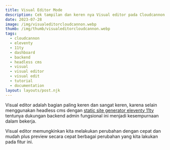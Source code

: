 ```yaml
---
title: Visual Editor Mode
description: Cek tampilan dan keren nya Visual editor pada Cloudcannon headless cms.
date: 2023-07-28
image: /img/visualeditorcloudcannon.webp
thumb: /img/thumb/visualeditorcloudcannon.webp
tags:
  - cloudcannon
  - eleventy
  - 11ty
  - dashboard
  - backend
  - headless cms
  - visual
  - visual editor
  - visual edit
  - tutorial
  - documentation
layout: layouts/post.njk
---
```


Visual editor adalah bagian paling keren dan sangat keren, karena selain menggunakan headless cms dengan [static site generator eleventy 11ty](https://11ty.dev) tentunya dukungan backend admin fungsional ini menjadi kesempurnaan dalam bekerja.

Visual editor memungkinkan kita melakukan perubahan dengan cepat dan mudah plus preview secara cepat berbagai perubahan yang kita lakukan pada fitur ini.
